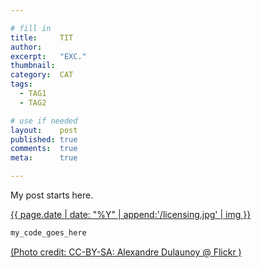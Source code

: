 ```yaml
---

# fill in
title:     TIT
author:
excerpt:   "EXC."
thumbnail:
category:  CAT
tags:
  - TAG1
  - TAG2

# use if needed
layout:    post
published: true
comments:  true
meta:      true

---
```


My post starts here.

[{{ page.date | date: "%Y" | append:'/licensing.jpg' | img }}](https://flic.kr/p/5A9EER)

```js
my_code_goes_here
```

[(Photo credit: CC-BY-SA: Alexandre Dulaunoy @ Flickr )](https://www.flickr.com/photos/adulau/)
